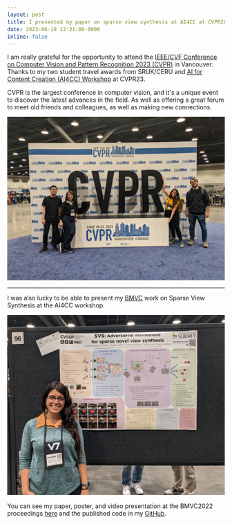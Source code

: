 ```yaml
---
layout: post
title: I presented my paper on sparse view synthesis at AI4CC at CVPR2023
date: 2023-06-18 12:21:00-0000
inline: false
---
```


I am really grateful for the opportunity to attend the [IEEE/CVF Conference on Computer Vision and Pattern Recognition 2023 (CVPR)](https://cvpr2023.thecvf.com/) in Vancouver. Thanks to my two student travel awards from SRUK/CERU and [AI for Content Creation (AI4CC) Workshop](https://ai4cc.net/) at CVPR23.

CVPR is the largest conference in computer vision, and it's a unique event to discover the latest advances in the field. As well as offering a great forum to meet old friends and colleagues, as well as making new connections.

<p align="center"><img src="/assets/img/cvpr2023_group.jpg" width=700></p>

***

I was also lucky to be able to present my [BMVC](https://bmvc2022.org/) work on Sparse View Synthesis at the AI4CC workshop.

<p align="center"><img src="/assets/img/cvpr2023_poster.jpg" width=700></p>

You can see my paper, poster, and video presentation at the BMVC2022 proceedings [here](https://bmvc2022.mpi-inf.mpg.de/886/) and the published code in my [GitHub](https://github.com/violetamenendez/svs-sparse-novel-view).
